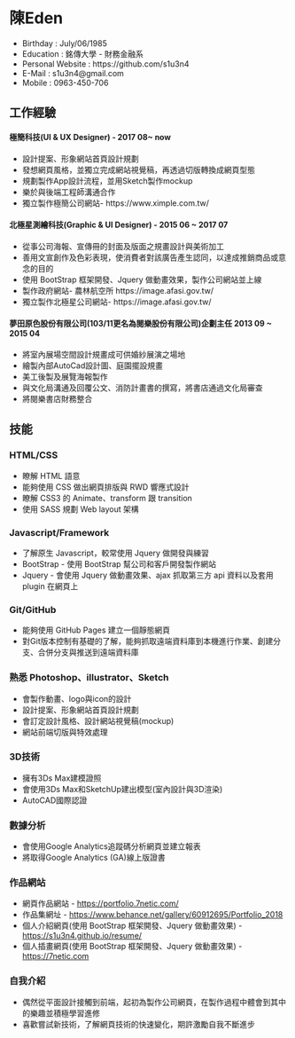 <h1>陳Eden</h1>
  <ul>
    <li>Birthday : July/06/1985</li>
    <li>Education : 銘傳大學 - 財務金融系</li>
    <li>Personal Website : https://github.com/s1u3n4</li>
    <li>E-Mail : s1u3n4@gmail.com</li>
    <li>Mobile : 0963-450-706</li>
   </ul>
<h2>工作經驗</h2>
<h4>極簡科技(UI & UX Designer) - 2017 08~ now</h4>
   <ul>
    <li>設計提案、形象網站首頁設計規劃</li>
    <li>發想網頁風格，並獨立完成網站視覺稿，再透過切版轉換成網頁型態</li>
    <li>規劃製作App設計流程，並用Sketch製作mockup</li>
    <li>樂於與後端工程師溝通合作</li>
    <li>獨立製作極簡公司網站- https://www.ximple.com.tw/</li>
   </ul>
<h4>北極星測繪科技(Graphic & UI Designer) - 2015 06 ~ 2017 07</h4>
   <ul>
    <li>從事公司海報、宣傳冊的封面及版面之規畫設計與美術加工</li>
    <li>善用文宣創作及色彩表現，使消費者對該廣告產生認同，以達成推銷商品或意念的目的</li>
    <li>使用 BootStrap 框架開發、Jquery 做動畫效果，製作公司網站並上線</li>
    <li>製作政府網站- 農林航空所 https://image.afasi.gov.tw/</li>
    <li>獨立製作北極星公司網站- https://image.afasi.gov.tw/</li>
   </ul>
<h4>夢田原色股份有限公司(103/11更名為閱樂股份有限公司)企劃主任 2013 09 ~ 2015 04</h4>
   <ul>
    <li>將室內展場空間設計規畫成可供婚紗展演之場地</li>
    <li>繪製內部AutoCad設計圖、庭園擺設規畫</li>
    <li>美工後製及展覽海報製作</li>
    <li>與文化局溝通及回覆公文、消防計畫書的撰寫，將書店通過文化局審查</li>
    <li>將閱樂書店財務整合</li>
   </ul>
<h2>技能</h2>
<h3>HTML/CSS</h3>
 <ul>
    <li>瞭解 HTML 語意</li>
    <li>能夠使用 CSS 做出網頁排版與 RWD 響應式設計</li>
    <li>瞭解 CSS3 的 Animate、transform 跟 transition</li>
    <li>使用 SASS 規劃 Web layout 架構</li>
  </ul>
<h3>Javascript/Framework</h3>
  <ul>
    <li>了解原生 Javascript，較常使用 Jquery 做開發與練習</li>
    <li>BootStrap - 使用 BootStrap 幫公司和客戶開發製作網站</li>
    <li>Jquery - 會使用 Jquery 做動畫效果、ajax 抓取第三方 api 資料以及套用 plugin 在網頁上</li>
  </ul>
<h3>Git/GitHub</h3>
  <ul>
    <li>能夠使用 GitHub Pages 建立一個靜態網頁</li>
    <li>對Git版本控制有基礎的了解，能夠抓取遠端資料庫到本機進行作業、創建分支、合併分支與推送到遠端資料庫</li>
  </ul>
<h3>熟悉 Photoshop、illustrator、Sketch</h3>
  <ul>
      <li>會製作動畫、logo與icon的設計</li>
      <li>設計提案、形象網站首頁設計規劃</li>
      <li>會訂定設計風格、設計網站視覺稿(mockup) </li>
      <li>網站前端切版與特效處理</li>
  </ul>
<h3>3D技術</h3>
  <ul>
      <li>擁有3Ds Max建模證照</li>
      <li>會使用3Ds Max和SketchUp建出模型(室內設計與3D渲染)</li>
      <li>AutoCAD國際認證</li>
  </ul>
<h3>數據分析</h3>
  <ul>
      <li>會使用Google Analytics追蹤碼分析網頁並建立報表</li>
      <li>將取得Google Analytics (GA)線上版證書</li>
  </ul>
<h3>作品網站</h3>
  <ul>
    <li>網頁作品網站 - <a href="https://portfolio.7netic.com/ target=" blank">https://portfolio.7netic.com/</a></li>
    <li>作品集網址 - <a href="https://www.behance.net/gallery/60912695/Portfolio_2018" target=" blank">https://www.behance.net/gallery/60912695/Portfolio_2018</a></li>
    <li>個人介紹網頁(使用 BootStrap 框架開發、Jquery 做動畫效果) - <a href="https://s1u3n4.github.io/resume/" target=" blank">https://s1u3n4.github.io/resume/</a></li>
    <li>個人插畫網頁(使用 BootStrap 框架開發、Jquery 做動畫效果) - <a href="https://7netic.com"  target=" blank">https://7netic.com</a></li>
  </ul>
<h3>自我介紹</h3>
  <ul>
    <li>偶然從平面設計接觸到前端，起初為製作公司網頁，在製作過程中體會到其中的樂趣並積極學習進修</li>
    <li>喜歡嘗試新技術，了解網頁技術的快速變化，期許激勵自我不斷進步</li>
  </ul>
